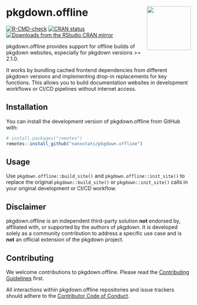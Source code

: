 # pkgdown.offline <img src="man/figures/logo.png" align="right" width="120" />

<!-- badges: start -->
[![R-CMD-check](https://github.com/nanxstats/pkgdown.offline/actions/workflows/R-CMD-check.yaml/badge.svg)](https://github.com/nanxstats/pkgdown.offline/actions/workflows/R-CMD-check.yaml)
[![CRAN status](https://www.r-pkg.org/badges/version/pkgdown.offline)](https://cran.r-project.org/package=pkgdown.offline)
[![Downloads from the RStudio CRAN mirror](https://cranlogs.r-pkg.org/badges/pkgdown.offline)](https://cran.r-project.org/package=pkgdown.offline)
<!-- badges: end -->

pkgdown.offline provides support for offline builds of pkgdown websites,
especially for pkgdown versions >= 2.1.0.

It works by bundling cached frontend dependencies from different pkgdown
versions and implementing drop-in replacements for key functions.
This allows you to build documentation websites in development workflows
or CI/CD pipelines without internet access.

## Installation

You can install the development version of pkgdown.offline from GitHub with:

``` r
# install.packages("remotes")
remotes::install_github("nanxstats/pkgdown.offline")
```

## Usage

Use `pkgdown.offline::build_site()` and `pkgdown.offline::init_site()`
to replace the original `pkgdown::build_site()` or `pkgdown::init_site()`
calls in your original development or CI/CD workflow.

## Disclaimer

pkgdown.offline is an independent third-party solution **not** endorsed by,
affiliated with, or supported by the authors of pkgdown.
It is developed solely as a community contribution to address a specific
use case and is **not** an official extension of the pkgdown project.

## Contributing

We welcome contributions to pkgdown.offline. Please read the
[Contributing Guidelines](https://nanx.me/pkgdown.offline/CONTRIBUTING.html) first.

All interactions within pkgdown.offline repositories and issue trackers
should adhere to the [Contributor Code of Conduct](https://nanx.me/pkgdown.offline/CODE_OF_CONDUCT.html).
